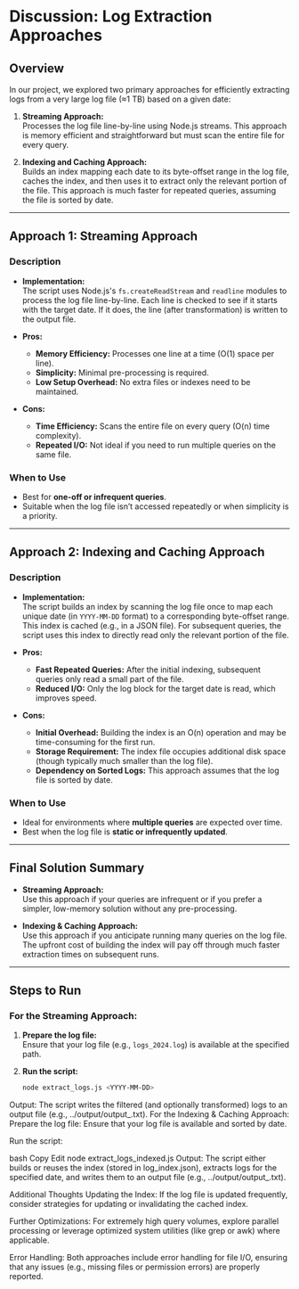 # Discussion: Log Extraction Approaches

## Overview

In our project, we explored two primary approaches for efficiently extracting logs from a very large log file (≈1 TB) based on a given date:

1. **Streaming Approach:**  
   Processes the log file line-by-line using Node.js streams. This approach is memory efficient and straightforward but must scan the entire file for every query.

2. **Indexing and Caching Approach:**  
   Builds an index mapping each date to its byte-offset range in the log file, caches the index, and then uses it to extract only the relevant portion of the file. This approach is much faster for repeated queries, assuming the file is sorted by date.

---

## Approach 1: Streaming Approach

### Description
- **Implementation:**  
  The script uses Node.js's `fs.createReadStream` and `readline` modules to process the log file line-by-line. Each line is checked to see if it starts with the target date. If it does, the line (after transformation) is written to the output file.
  
- **Pros:**
  - **Memory Efficiency:** Processes one line at a time (O(1) space per line).
  - **Simplicity:** Minimal pre-processing is required.
  - **Low Setup Overhead:** No extra files or indexes need to be maintained.

- **Cons:**
  - **Time Efficiency:** Scans the entire file on every query (O(n) time complexity).
  - **Repeated I/O:** Not ideal if you need to run multiple queries on the same file.

### When to Use
- Best for **one-off or infrequent queries**.
- Suitable when the log file isn’t accessed repeatedly or when simplicity is a priority.

---

## Approach 2: Indexing and Caching Approach

### Description
- **Implementation:**  
  The script builds an index by scanning the log file once to map each unique date (in `YYYY-MM-DD` format) to a corresponding byte-offset range. This index is cached (e.g., in a JSON file). For subsequent queries, the script uses this index to directly read only the relevant portion of the file.
  
- **Pros:**
  - **Fast Repeated Queries:** After the initial indexing, subsequent queries only read a small part of the file.
  - **Reduced I/O:** Only the log block for the target date is read, which improves speed.
  
- **Cons:**
  - **Initial Overhead:** Building the index is an O(n) operation and may be time-consuming for the first run.
  - **Storage Requirement:** The index file occupies additional disk space (though typically much smaller than the log file).
  - **Dependency on Sorted Logs:** This approach assumes that the log file is sorted by date.

### When to Use
- Ideal for environments where **multiple queries** are expected over time.
- Best when the log file is **static or infrequently updated**.

---

## Final Solution Summary

- **Streaming Approach:**  
  Use this approach if your queries are infrequent or if you prefer a simpler, low-memory solution without any pre-processing.

- **Indexing & Caching Approach:**  
  Use this approach if you anticipate running many queries on the log file. The upfront cost of building the index will pay off through much faster extraction times on subsequent runs.

---

## Steps to Run

### For the Streaming Approach:
1. **Prepare the log file:**  
   Ensure that your log file (e.g., `logs_2024.log`) is available at the specified path.

2. **Run the script:**
   ```bash
   node extract_logs.js <YYYY-MM-DD>

Output:
The script writes the filtered (and optionally transformed) logs to an output file (e.g., ../output/output_<YYYY-MM-DD>.txt).
For the Indexing & Caching Approach:
Prepare the log file:
Ensure that your log file is available and sorted by date.

Run the script:

bash
Copy
Edit
node extract_logs_indexed.js <YYYY-MM-DD>
Output:
The script either builds or reuses the index (stored in log_index.json), extracts logs for the specified date, and writes them to an output file (e.g., ../output/output_<YYYY-MM-DD>.txt).

Additional Thoughts
Updating the Index:
If the log file is updated frequently, consider strategies for updating or invalidating the cached index.

Further Optimizations:
For extremely high query volumes, explore parallel processing or leverage optimized system utilities (like grep or awk) where applicable.

Error Handling:
Both approaches include error handling for file I/O, ensuring that any issues (e.g., missing files or permission errors) are properly reported.